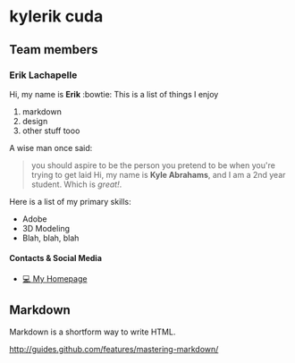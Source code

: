 # kylerik cuda

## Team members

### Erik Lachapelle

Hi, my name is __Erik__ :bowtie:
This is a list of things I enjoy
1. markdown
2. design
3. other stuff tooo

A wise man once said:
> you should aspire to be the person you pretend to be when you're trying to get laid
Hi, my name is **Kyle Abrahams**, and I am a 2nd year student. Which is *great!*.

Here is a list of my primary skills:

* Adobe
* 3D Modeling
* Blah, blah, blah

#### Contacts & Social Media

* [:computer: My Homepage](https://www.georgebrown.ca/) 

## Markdown

Markdown is a shortform way to write HTML.

http://guides.github.com/features/mastering-markdown/
